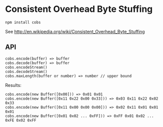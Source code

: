 # Consistent Overhead Byte Stuffing

```npm install cobs```

See <http://en.wikipedia.org/wiki/Consistent_Overhead_Byte_Stuffing>

## API

```
cobs.encode(buffer) => buffer
cobs.decode(buffer) => buffer
cobs.encodeStream()
cobs.decodeStream()
cobs.maxLength(buffer or number) => number // upper bound
```

Results:

```
cobs.encode(new Buffer([0x00])) => 0x01 0x01
cobs.encode(new Buffer([0x11 0x22 0x00 0x33])) => 0x03 0x11 0x22 0x02 0x33
cobs.encode(new Buffer([0x11 0x00 0x00 0x00])) => 0x02 0x11 0x01 0x01 0x01
cobs.encode(new Buffer([0x01 0x02 ... 0xFF])) => 0xFF 0x01 0x02 ... 0xFE 0x02 0xFF
```